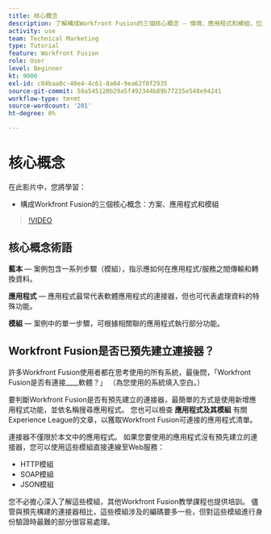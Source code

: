 ```yaml
---
title: 核心概念
description: 了解構成Workfront Fusion的三個核心概念 — 情境、應用程式和模組，位於 [!DNL Adobe Workfront Fusion].
activity: use
team: Technical Marketing
type: Tutorial
feature: Workfront Fusion
role: User
level: Beginner
kt: 9000
exl-id: c04baa0c-40e4-4c61-8a04-9ea62f8f2935
source-git-commit: 58a545120b29a5f492344b89b77235e548e94241
workflow-type: tm+mt
source-wordcount: '281'
ht-degree: 0%

---
```


# 核心概念

在此影片中，您將學習：

* 構成Workfront Fusion的三個核心概念：方案、應用程式和模組

>[!VIDEO](https://video.tv.adobe.com/v/335260/?quality=12)

## 核心概念術語

**藍本** — 案例包含一系列步驟（模組），指示應如何在應用程式/服務之間傳輸和轉換資料。

**應用程式** — 應用程式最常代表軟體應用程式的連接器，但也可代表處理資料的特殊功能。

**模組** — 案例中的單一步驟，可根據相關聯的應用程式執行部分功能。

## Workfront Fusion是否已預先建立連接器？

許多Workfront Fusion使用者都在思考使用的所有系統，最後問，「Workfront Fusion是否有連接____軟體？」 （為您使用的系統填入空白。）

要判斷Workfront Fusion是否有預先建立的連接器，最簡單的方式是使用新增應用程式功能，並依名稱搜尋應用程式。 您也可以檢查 **應用程式及其模組** 有關Experience League的文章，以獲取Workfront Fusion可連接的應用程式清單。

連接器不僅限於本文中的應用程式。 如果您要使用的應用程式沒有預先建立的連接器，您可以使用這些模組直接連線至Web服務：

* HTTP模組
* SOAP模組
* JSON模組

您不必擔心深入了解這些模組，其他Workfront Fusion教學課程也提供培訓。 儘管與預先構建的連接器相比，這些模組涉及的編碼要多一些，但對這些模組進行身份驗證時最難的部分很容易處理。
